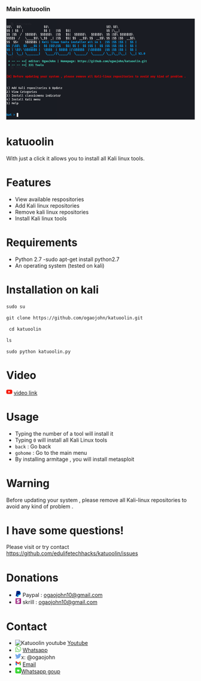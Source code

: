### Main katuoolin

![Katuoolin main](.readme/main_katuoolin.png)

# katuoolin
With just a click it allows you to install all Kali linux tools.

# Features
- View available respositories
- Add Kali linux repositories
- Remove kali linux repositories
- Install Kali linux tools

# Requirements
- Python 2.7
-sudo apt-get install python2.7
- An operating system (tested on kali)

# Installation on kali

```
sudo su
 ```

```
git clone https://github.com/ogaojohn/katuoolin.git 
```

```
 cd katuoolin
 ```

```
ls
```

``` 
sudo python katuoolin.py
```

# Video
![Katuoolin youtube](.readme/katuoolin_youtube.jpg) <a href="https://www.youtube.com/channel/UCQHOO3RdEDOV6OkiLFec2lw">video link</a>

# Usage
- Typing the number of a tool will install it
- Typing ```0``` will install all Kali Linux tools
- ```back``` : Go back
- ```gohome``` : Go to the main menu
- By installing armitage , you will install metasploit

# Warning
Before updating your system , please remove all Kali-linux repositories to avoid any kind of problem .

# I have some questions!

Please visit or try contact https://github.com/edulifetechhacks/katuoolin/issues

# Donations
- ![Katuoolin paypall](.readme/katuoolin_paypal.png)  Paypal : ogaojohn10@gmail.com
- ![Katuoolin skrill](.readme/katuoolin_skrill.png)  skrill : ogaojohn10@gmail.com


# Contact

- ![Katuoolin youtube](.readme/katuoolin_youtube.png) <a href="https://www.youtube.com/channel/UCQHOO3RdEDOV6OkiLFec2lw"> Youtube</a>
- ![Katuoolin whatsapp](.readme/katuoolin_whatsapp.jpg) <a href="https://wa.me/message/JIjiodM7f4T02D43gfjUTA">Whatsapp</a>
- ![Katuoolin x](.readme/katuoolin_x.jpg)x: @ogaojohn
- ![Katuoolin gmail](.readme/katuoolin_gmail.png) <a href="mailto:ogaojohn10@gmail.com">Email</a>
- ![Katuoolin whatsappgroup](.readme/katuoolin_whatsappgroup.png)<a href="https://chat.whatsapp.com/JIjiodM7f4T02D43gfjUTA
" >Whatsapp goup</a> 

